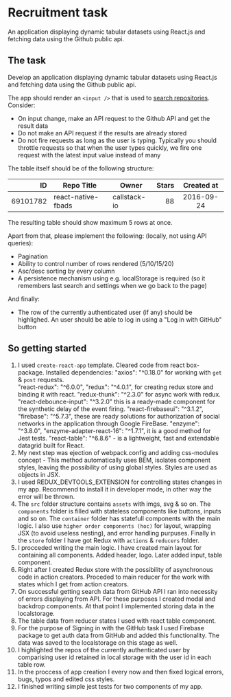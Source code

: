 # Recruitment task

An application displaying dynamic tabular datasets using React.js and fetching data using the Github public api.

## The task

Develop an application displaying dynamic tabular datasets using React.js and fetching data using the Github public api.

The app should render an `<input />` that is used to [search repositories](https://developer.github.com/v3/search/). Consider:

* On input change, make an API request to the Github API and get the result data
* Do not make an API request if the results are already stored
* Do not fire requests as long as the user is typing. Typically you should throttle requests so that when the user types quickly, we fire one request with the latest input value instead of many

The table itself should be of the following structure:

| ID        | Repo Title         | Owner        | Stars | Created at |
| ---------:| ------------------ | ------------ | ----: | :--------: |
| 69101782  | react-native-fbads | callstack-io |   88  | 2016-09-24 |

The resulting table should show maximum 5 rows at once. 

Apart from that, please implement the following: (locally, not using API queries):
* Pagination
* Ability to control number of rows rendered (5/10/15/20)
* Asc/desc sorting by every column
* A persistence mechanism using e.g. localStorage is required (so it remembers last search and settings when we go back to the page)

And finally:

* The row of the currently authenticated user (if any) should be highlighed. An user should be able to log in using a "Log in with GitHub" button

## So getting started

1. I used `create-react-app` template. Cleared code from react box-package.
Installed dependencies: 
    "axios": "^0.18.0" for working with `get` & `post` requests.  
    "react-redux": "^6.0.0",  "redux": "^4.0.1",  for creating redux store and binding it with react. 
    "redux-thunk": "^2.3.0" for async work with redux. 
    "react-debounce-input": "^3.2.0" this is a ready-made component for the synthetic delay of the event firing.
    "react-firebaseui": "^3.1.2", "firebase": "^5.7.3", these are ready solutions for authorization of social networks in the application through Google FireBase.
    "enzyme": "^3.8.0", "enzyme-adapter-react-16": "^1.7.1", it is a good method for Jest tests.
    "react-table": "^6.8.6" - is a lightweight, fast and extendable datagrid built for React.
2. My next step was ejection of webpack.config and adding css-modules concept - This method automatically uses BEM, isolates component styles, leaving the possibility of using global styles. Styles are used as objects in JSX.
3. I used REDUX_DEVTOOLS_EXTENSION for controlling states changes in my app. Recommend to install it in developer mode, in other way the error will be thrown.
4. The `src` folder structure contains `assets` with imgs, svg & so on. The `components` folder is filled with stateless components like buttons, inputs and so on. The `container` folder has statefull components with the main logic. I also use `higher order components (hoc)` for layout, wrapping JSX (to avoid useless nesting), and error handling purpuses. Finally in the `store` folder I have got Redux with `actions` & `reducers` folder. 
5. I procceded writing the main logic. I have created main layout for containing all components. Added header, logo. Later added input, table component.
6. Right after I created Redux store with the possibility of asynchronous code in action creators. Proceded to main reducer for the work with states which I get from action creators.
7. On successful getting search data from GitHub API I ran into necessity of errors displaying from API. For these purposes I created modal and backdrop components. At that point I implemented storing data in the localstorage.
8. The table data from reducer states I used with react table component.
9. For the purpose of Signing in with the GitHub task I used Firebase package to get auth data from GitHub and added this functionality. The data was saved to the localstorage on this stage as well.
10. I highlighted the repos of the currently authenticated user by comparising user id retained in local storage with the user id in each table row.
11. In the proccess of app creation I every now and then fixed logical errors, bugs, typos and edited css styles.
12. I finished writing simple jest tests for two components of my app.
